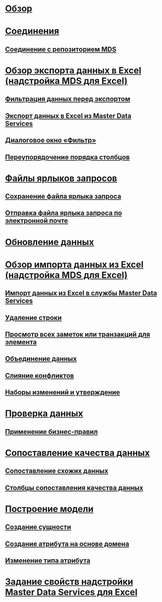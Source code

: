 # [Обзор](master-data-services-add-in-for-microsoft-excel.md)  
# [Соединения](connections-mds-add-in-for-excel.md)  
## [Соединение с репозиторием MDS](connect-to-an-mds-repository-mds-add-in-for-excel.md)  
# [Обзор экспорта данных в Excel (надстройка MDS для Excel)](overview-exporting-data-to-excel-mds-add-in-for-excel.md)  
## [Фильтрация данных перед экспортом](filter-data-before-exporting-mds-add-in-for-excel.md)  
## [Экспорт данных в Excel из Master Data Services](export-data-to-excel-from-master-data-services.md)  
## [Диалоговое окно «Фильтр»](filter-dialog-box-mds-add-in-for-excel.md)  
## [Переупорядочение порядка столбцов](reorder-columns-mds-add-in-for-excel.md)  
# [Файлы ярлыков запросов](shortcut-query-files-mds-add-in-for-excel.md)  
## [Сохранение файла ярлыка запроса](save-a-shortcut-query-file-mds-add-in-for-excel.md)  
## [Отправка файла ярлыка запроса по электронной почте](email-a-shortcut-query-file-mds-add-in-for-excel.md)  
# [Обновление данных](refreshing-data-mds-add-in-for-excel.md)  
# [Обзор импорта данных из Excel (надстройка MDS для Excel)](overview-importing-data-from-excel-mds-add-in-for-excel.md)  
## [Импорт данных из Excel в службы Master Data Services](import-data-from-excel-to-master-data-services-mds-add-in-for-excel.md)  
## [Удаление строки](delete-a-row-mds-add-in-for-excel.md)  
## [Просмотр всех заметок или транзакций для элемента](view-all-annotations-or-transactions-for-a-member-mds-add-in-for-excel.md)  
## [Объединение данных](combine-data-mds-add-in-for-excel.md)  
## [Слияние конфликтов](merge-conflicts-mds-add-in-for-excel.md)  
## [Наборы изменений и утверждение](change-sets-and-approval-mds-add-in-for-excel.md)  
# [Проверка данных](validating-data-mds-add-in-for-excel.md)  
## [Применение бизнес-правил](apply-business-rules-mds-add-in-for-excel.md)  
# [Сопоставление качества данных](data-quality-matching-in-the-mds-add-in-for-excel.md)  
## [Сопоставление схожих данных](match-similar-data-mds-add-in-for-excel.md)  
## [Столбцы сопоставления качества данных](data-quality-matching-columns-mds-add-in-for-excel.md)  
# [Построение модели](building-a-model-mds-add-in-for-excel.md)  
## [Создание сущности](create-an-entity-mds-add-in-for-excel.md)  
## [Создание атрибута на основе домена](create-a-domain-based-attribute-mds-add-in-for-excel.md)  
## [Изменение типа атрибута](change-the-attribute-type-mds-add-in-for-excel.md)  
# [Задание свойств надстройки Master Data Services для Excel](setting-properties-for-master-data-services-add-in-for-excel.md)  
